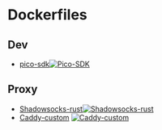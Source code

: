 # Dockerfiles

## Dev

- [pico-sdk](Development/hardware/pico-sdk/Dockerfile)[![Pico-SDK](https://github.com/ResRipper/dockerfile-lib/actions/workflows/pico-sdk.yml/badge.svg)](https://github.com/ResRipper/dockerfile-lib/actions/workflows/pico-sdk.yml)

## Proxy

- [Shadowsocks-rust](Proxy/shadowsocks/Dockerfile)[![Shadowsocks-rust](https://github.com/ResRipper/dockerfile-lib/actions/workflows/shadowsocks-rust.yml/badge.svg)](https://github.com/ResRipper/dockerfile-lib/actions/workflows/shadowsocks-rust.yml)
- [Caddy-custom](./Proxy/caddy/dockerfile) [![Caddy-custom](https://github.com/ResRipper/dockerfile-lib/actions/workflows/caddy-custom.yml/badge.svg)](https://github.com/ResRipper/dockerfile-lib/actions/workflows/caddy-custom.yml)